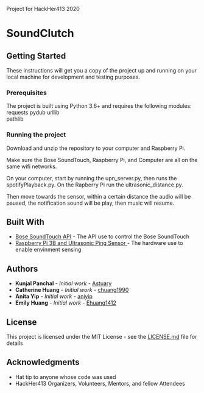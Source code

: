 Project for HackHer413 2020

# SoundClutch



## Getting Started

These instructions will get you a copy of the project up and running on your local machine for development and testing purposes. 

### Prerequisites

The project is built using Python 3.6+ and requires the following modules:
requests
pydub
urllib   
pathlib

### Running the project

Download and unzip the repository to your computer and Raspberry Pi.

Make sure the Bose SoundTouch, Raspberry Pi, and Computer are all on the same wifi networks. 

On your computer, start by running the upn_server.py, then runs the spotifyPlayback.py.  On the Rapberry Pi run the ultrasonic_distance.py.

Then move towards the sensor, within a certain distance the audio will be paused, the notification sound will be play, then music will resume.

## Built With

* [
Bose SoundTouch API](https://developer.bose.com/guides/bose-soundtouch-api) - The API use to control the Bose SoundTouch
* [Raspberry Pi 3B and Ultrasonic Ping Sensor
](https://www.raspberrypi.org/documentation/) - The hardware use to enable envinment sensing
## Authors

* **Kunjal Panchal** - *Initial work* - [Astuary](https://github.com/Astuary)
* **Catherine Huang** - *Initial work* - [chuang1990](https://github.com/chuang1990)
* **Anita Yip** - *Initial work* - [aniyip](https://github.com/aniyip)
* **Emily Huang** - *Initial work* - [Ehuang1412](https://github.com/Ehuang1412)

## License

This project is licensed under the MIT License - see the [LICENSE.md](LICENSE.md) file for details

## Acknowledgments

* Hat tip to anyone whose code was used
* HackHer413 Organizers, Volunteers, Mentors, and fellow Attendees